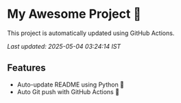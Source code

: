 # My Awesome Project 🚀

This project is automatically updated using GitHub Actions.

_Last updated: 2025-05-04 03:24:14 IST_

## Features
- Auto-update README using Python 🐍
- Auto Git push with GitHub Actions 🤖
